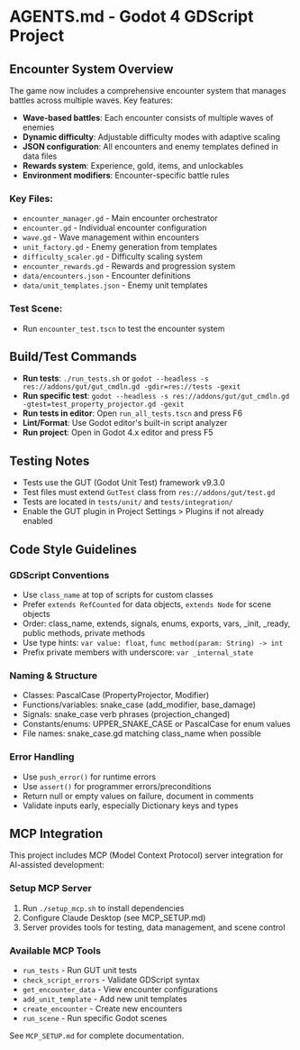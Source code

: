 # AGENTS.md - Godot 4 GDScript Project

## Encounter System Overview
The game now includes a comprehensive encounter system that manages battles across multiple waves. Key features:
- **Wave-based battles**: Each encounter consists of multiple waves of enemies
- **Dynamic difficulty**: Adjustable difficulty modes with adaptive scaling
- **JSON configuration**: All encounters and enemy templates defined in data files
- **Rewards system**: Experience, gold, items, and unlockables
- **Environment modifiers**: Encounter-specific battle rules

### Key Files:
- `encounter_manager.gd` - Main encounter orchestrator
- `encounter.gd` - Individual encounter configuration
- `wave.gd` - Wave management within encounters
- `unit_factory.gd` - Enemy generation from templates
- `difficulty_scaler.gd` - Difficulty scaling system
- `encounter_rewards.gd` - Rewards and progression system
- `data/encounters.json` - Encounter definitions
- `data/unit_templates.json` - Enemy unit templates

### Test Scene:
- Run `encounter_test.tscn` to test the encounter system

## Build/Test Commands
- **Run tests**: `./run_tests.sh` or `godot --headless -s res://addons/gut/gut_cmdln.gd -gdir=res://tests -gexit`
- **Run specific test**: `godot --headless -s res://addons/gut/gut_cmdln.gd -gtest=test_property_projector.gd -gexit`
- **Run tests in editor**: Open `run_all_tests.tscn` and press F6
- **Lint/Format**: Use Godot editor's built-in script analyzer
- **Run project**: Open in Godot 4.x editor and press F5

## Testing Notes
- Tests use the GUT (Godot Unit Test) framework v9.3.0
- Test files must extend `GutTest` class from `res://addons/gut/test.gd`
- Tests are located in `tests/unit/` and `tests/integration/`
- Enable the GUT plugin in Project Settings > Plugins if not already enabled

## Code Style Guidelines

### GDScript Conventions
- Use `class_name` at top of scripts for custom classes
- Prefer `extends RefCounted` for data objects, `extends Node` for scene objects
- Order: class_name, extends, signals, enums, exports, vars, _init, _ready, public methods, private methods
- Use type hints: `var value: float`, `func method(param: String) -> int`
- Prefix private members with underscore: `var _internal_state`

### Naming & Structure
- Classes: PascalCase (PropertyProjector, Modifier)
- Functions/variables: snake_case (add_modifier, base_damage)
- Signals: snake_case verb phrases (projection_changed)
- Constants/enums: UPPER_SNAKE_CASE or PascalCase for enum values
- File names: snake_case.gd matching class_name when possible

### Error Handling
- Use `push_error()` for runtime errors
- Use `assert()` for programmer errors/preconditions
- Return null or empty values on failure, document in comments
- Validate inputs early, especially Dictionary keys and types

## MCP Integration

This project includes MCP (Model Context Protocol) server integration for AI-assisted development:

### Setup MCP Server
1. Run `./setup_mcp.sh` to install dependencies
2. Configure Claude Desktop (see MCP_SETUP.md)
3. Server provides tools for testing, data management, and scene control

### Available MCP Tools
- `run_tests` - Run GUT unit tests
- `check_script_errors` - Validate GDScript syntax
- `get_encounter_data` - View encounter configurations
- `add_unit_template` - Add new unit templates
- `create_encounter` - Create new encounters
- `run_scene` - Run specific Godot scenes

See `MCP_SETUP.md` for complete documentation.